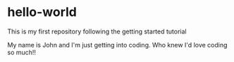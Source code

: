 # hello-world
This is my first repository following the getting started tutorial

My name is John and I'm just getting into coding.  Who knew I'd love coding so much!!
